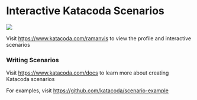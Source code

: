 # Interactive Katacoda Scenarios

[![](http://shields.katacoda.com/katacoda/ramanvis/count.svg)](https://www.katacoda.com/ramanvis "Get your profile on Katacoda.com")

Visit https://www.katacoda.com/ramanvis to view the profile and interactive scenarios

### Writing Scenarios
Visit https://www.katacoda.com/docs to learn more about creating Katacoda scenarios

For examples, visit https://github.com/katacoda/scenario-example
